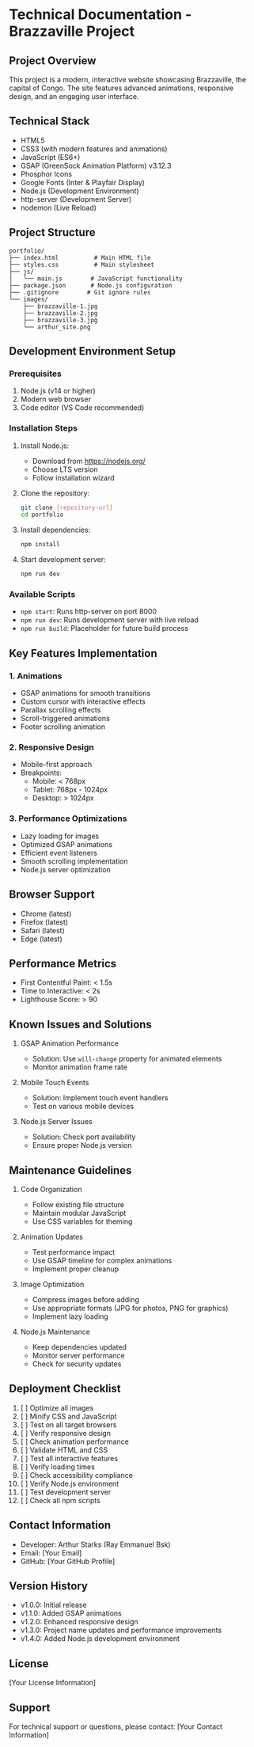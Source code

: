# Technical Documentation - Brazzaville Project

## Project Overview
This project is a modern, interactive website showcasing Brazzaville, the capital of Congo. The site features advanced animations, responsive design, and an engaging user interface.

## Technical Stack
- HTML5
- CSS3 (with modern features and animations)
- JavaScript (ES6+)
- GSAP (GreenSock Animation Platform) v3.12.3
- Phosphor Icons
- Google Fonts (Inter & Playfair Display)
- Node.js (Development Environment)
- http-server (Development Server)
- nodemon (Live Reload)

## Project Structure
```
portfolio/
├── index.html          # Main HTML file
├── styles.css          # Main stylesheet
├── js/
│   └── main.js        # JavaScript functionality
├── package.json       # Node.js configuration
├── .gitignore        # Git ignore rules
└── images/
    ├── brazzaville-1.jpg
    ├── brazzaville-2.jpg
    ├── brazzaville-3.jpg
    └── arthur_site.png
```

## Development Environment Setup

### Prerequisites
1. Node.js (v14 or higher)
2. Modern web browser
3. Code editor (VS Code recommended)

### Installation Steps
1. Install Node.js:
   - Download from https://nodejs.org/
   - Choose LTS version
   - Follow installation wizard

2. Clone the repository:
   ```bash
   git clone [repository-url]
   cd portfolio
   ```

3. Install dependencies:
   ```bash
   npm install
   ```

4. Start development server:
   ```bash
   npm run dev
   ```

### Available Scripts
- `npm start`: Runs http-server on port 8000
- `npm run dev`: Runs development server with live reload
- `npm run build`: Placeholder for future build process

## Key Features Implementation

### 1. Animations
- GSAP animations for smooth transitions
- Custom cursor with interactive effects
- Parallax scrolling effects
- Scroll-triggered animations
- Footer scrolling animation

### 2. Responsive Design
- Mobile-first approach
- Breakpoints:
  - Mobile: < 768px
  - Tablet: 768px - 1024px
  - Desktop: > 1024px

### 3. Performance Optimizations
- Lazy loading for images
- Optimized GSAP animations
- Efficient event listeners
- Smooth scrolling implementation
- Node.js server optimization

## Browser Support
- Chrome (latest)
- Firefox (latest)
- Safari (latest)
- Edge (latest)

## Performance Metrics
- First Contentful Paint: < 1.5s
- Time to Interactive: < 2s
- Lighthouse Score: > 90

## Known Issues and Solutions
1. GSAP Animation Performance
   - Solution: Use `will-change` property for animated elements
   - Monitor animation frame rate

2. Mobile Touch Events
   - Solution: Implement touch event handlers
   - Test on various mobile devices

3. Node.js Server Issues
   - Solution: Check port availability
   - Ensure proper Node.js version

## Maintenance Guidelines
1. Code Organization
   - Follow existing file structure
   - Maintain modular JavaScript
   - Use CSS variables for theming

2. Animation Updates
   - Test performance impact
   - Use GSAP timeline for complex animations
   - Implement proper cleanup

3. Image Optimization
   - Compress images before adding
   - Use appropriate formats (JPG for photos, PNG for graphics)
   - Implement lazy loading

4. Node.js Maintenance
   - Keep dependencies updated
   - Monitor server performance
   - Check for security updates

## Deployment Checklist
1. [ ] Optimize all images
2. [ ] Minify CSS and JavaScript
3. [ ] Test on all target browsers
4. [ ] Verify responsive design
5. [ ] Check animation performance
6. [ ] Validate HTML and CSS
7. [ ] Test all interactive features
8. [ ] Verify loading times
9. [ ] Check accessibility compliance
10. [ ] Verify Node.js environment
11. [ ] Test development server
12. [ ] Check all npm scripts

## Contact Information
- Developer: Arthur Starks (Ray Emmanuel Bsk)
- Email: [Your Email]
- GitHub: [Your GitHub Profile]

## Version History
- v1.0.0: Initial release
- v1.1.0: Added GSAP animations
- v1.2.0: Enhanced responsive design
- v1.3.0: Project name updates and performance improvements
- v1.4.0: Added Node.js development environment

## License
[Your License Information]

## Support
For technical support or questions, please contact:
[Your Contact Information] 